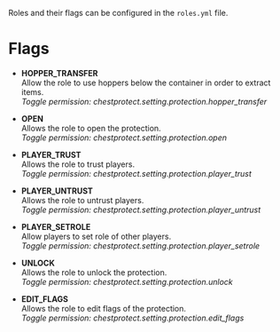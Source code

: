 Roles and their flags can be configured in the `roles.yml` file.
 
# Flags
* **HOPPER_TRANSFER**\
Allow the role to use hoppers below the container in order to extract items.\
_Toggle permission: chestprotect.setting.protection.hopper_transfer_

* **OPEN**\
Allows the role to open the protection.\
_Toggle permission: chestprotect.setting.protection.open_

* **PLAYER_TRUST**\
Allows the role to trust players.\
_Toggle permission: chestprotect.setting.protection.player_trust_

* **PLAYER_UNTRUST**\
Allows the role to untrust players.\
_Toggle permission: chestprotect.setting.protection.player_untrust_

* **PLAYER_SETROLE**\
Allow players to set role of other players.\
_Toggle permission: chestprotect.setting.protection.player_setrole_

* **UNLOCK**\
Allows the role to unlock the protection.\
_Toggle permission: chestprotect.setting.protection.unlock_

* **EDIT_FLAGS**\
Allows the role to edit flags of the protection.\
_Toggle permission: chestprotect.setting.protection.edit_flags_
